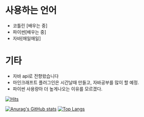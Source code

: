 # 사용하는 언어
- 코틀린 [배우는 중]
- 파이썬[배우는 중]
- 자바[매일매일]
# 기타
- 자바 api로 전향왔습니다
- 마인크래프트 플러그인은 시간날때 만들고, 자바공부를 많이 할 예정.
- 파이썬 사용량아 더 높게나오는 이유를 모르겠다.

[![Hits](https://hits.seeyoufarm.com/api/count/incr/badge.svg?url=https%3A%2F%2Fgithub.com%2Fboyboy0710%2Fboyboy0710&count_bg=%2379C83D&title_bg=%23555555&icon=&icon_color=%23E7E7E7&title=hits&edge_flat=false)](https://hits.seeyoufarm.com)

[![Anurag's GitHub stats](https://github-readme-stats.vercel.app/api?username=boyboy0710)](https://github.com/anuraghazra/github-readme-stats)
[![Top Langs](https://github-readme-stats.vercel.app/api/top-langs/?username=boyboy0710&layout=compact&hide=python,PowerShell,Batchfile)](https://github.com/anuraghazra/github-readme-stats)



